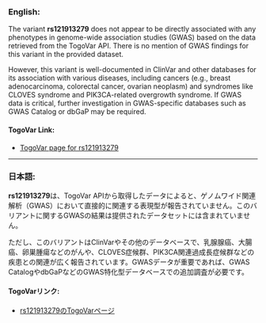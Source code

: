 ### English:
The variant **rs121913279** does not appear to be directly associated with any phenotypes in genome-wide association studies (GWAS) based on the data retrieved from the TogoVar API. There is no mention of GWAS findings for this variant in the provided dataset.

However, this variant is well-documented in ClinVar and other databases for its association with various diseases, including cancers (e.g., breast adenocarcinoma, colorectal cancer, ovarian neoplasm) and syndromes like CLOVES syndrome and PIK3CA-related overgrowth syndrome. If GWAS data is critical, further investigation in GWAS-specific databases such as GWAS Catalog or dbGaP may be required.

#### TogoVar Link:
- [TogoVar page for rs121913279](https://togovar.org)

---

### 日本語:
**rs121913279**は、TogoVar APIから取得したデータによると、ゲノムワイド関連解析（GWAS）において直接的に関連する表現型が報告されていません。このバリアントに関するGWASの結果は提供されたデータセットには含まれていません。

ただし、このバリアントはClinVarやその他のデータベースで、乳腺腺癌、大腸癌、卵巣腫瘍などのがんや、CLOVES症候群、PIK3CA関連過成長症候群などの疾患との関連が広く報告されています。GWASデータが重要であれば、GWAS CatalogやdbGaPなどのGWAS特化型データベースでの追加調査が必要です。

#### TogoVarリンク:
- [rs121913279のTogoVarページ](https://togovar.org)